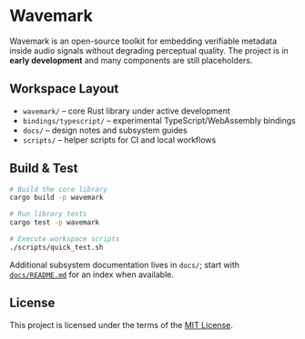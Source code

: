 # Wavemark

Wavemark is an open-source toolkit for embedding verifiable metadata inside
audio signals without degrading perceptual quality. The project is in **early
development** and many components are still placeholders.

## Workspace Layout

- `wavemark/` – core Rust library under active development
- `bindings/typescript/` – experimental TypeScript/WebAssembly bindings
- `docs/` – design notes and subsystem guides
- `scripts/` – helper scripts for CI and local workflows

## Build & Test

```bash
# Build the core library
cargo build -p wavemark

# Run library tests
cargo test -p wavemark

# Execute workspace scripts
./scripts/quick_test.sh
```

Additional subsystem documentation lives in `docs/`; start with
[`docs/README.md`](docs/README.md) for an index when available.

## License

This project is licensed under the terms of the [MIT License](LICENSE).
